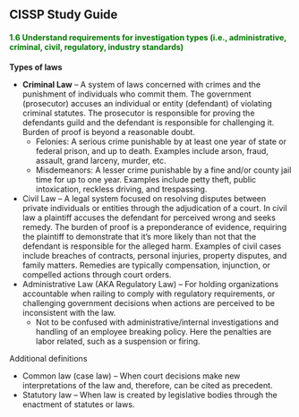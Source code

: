 ## CISSP Study Guide

#### <font color="#007800">1.6 Understand requirements for investigation types (i.e., administrative, criminal, civil, regulatory, industry standards) </font>

**Types of laws**
- **Criminal Law** – A system of laws concerned with crimes and the punishment of individuals who commit them. The government (prosecutor) accuses an individual or entity (defendant) of violating criminal statutes. The prosecutor is responsible for proving the defendants guild and the defendant is responsible for challenging it. Burden of proof is beyond a reasonable doubt.
    - Felonies: A serious crime punishable by at least one year of state or federal prison, and up to death. Examples include arson, fraud, assault, grand larceny, murder, etc.
    - Misdemeanors: A lesser crime punishable by a fine and/or county jail time for up to one year. Examples include petty theft, public intoxication, reckless driving, and trespassing.
- Civil Law – A legal system focused on resolving disputes between private individuals or entities through the adjudication of a court. In civil law a plaintiff accuses the defendant for perceived wrong and seeks remedy. The burden of proof is a preponderance of evidence, requiring the plaintiff to demonstrate that it’s more likely than not that the defendant is responsible for the alleged harm. Examples of civil cases include breaches of contracts, personal injuries, property disputes, and family matters. Remedies are typically compensation, injunction, or compelled actions through court orders.
- Administrative Law (AKA Regulatory Law) – For holding organizations accountable when railing to comply with regulatory requirements, or challenging government decisions when actions are perceived to be inconsistent with the law.
    - Not to be confused with administrative/internal investigations and handling of an employee breaking policy. Here the penalties are labor related, such as a suspension or firing.

Additional definitions
- Common law (case law) – When court decisions make new interpretations of the law and, therefore, can be cited as precedent.
- Statutory law – When law is created by legislative bodies through the enactment of statutes or laws.





















    
